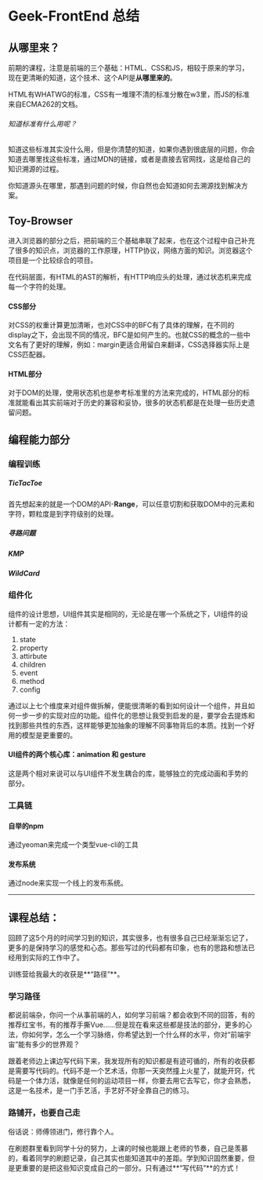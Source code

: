 # Geek-FrontEnd 总结

## 从哪里来？

前期的课程，注意是前端的三个基础：HTML、CSS和JS，相较于原来的学习，现在更清晰的知道，这个技术、这个API是**从哪里来的**。

HTML有WHATWG的标准，CSS有一堆理不清的标准分散在w3里，而JS的标准来自ECMA262的文档。

###### 知道标准有什么用呢？

知道这些标准其实没什么用，但是你清楚的知道，如果你遇到很底层的问题，你会知道去哪里找这些标准，通过MDN的链接，或者是直接去官网找，这是给自己的知识溯源的过程。

你知道源头在哪里，那遇到问题的时候，你自然也会知道如何去溯源找到解决方案。



## Toy-Browser

进入浏览器的部分之后，把前端的三个基础串联了起来，也在这个过程中自己补充了很多的知识点，浏览器的工作原理，HTTP协议，网络方面的知识。浏览器这个项目是一个比较综合的项目。

在代码层面，有HTML的AST的解析，有HTTP响应头的处理，通过状态机来完成每一个字符的处理。

#### CSS部分

对CSS的权重计算更加清晰，也对CSS中的BFC有了具体的理解，在不同的display之下，会出现不同的情况，BFC是如何产生的。也就CSS的概念的一些中文名有了更好的理解，例如：margin更适合用留白来翻译，CSS选择器实际上是CSS匹配器。

#### HTML部分

对于DOM的处理，使用状态机也是参考标准里的方法来完成的，HTML部分的标准就能看出其实前端对于历史的兼容和妥协，很多的状态机都是在处理一些历史遗留问题。



## 编程能力部分

### 编程训练

##### TicTacToe

首先想起来的就是一个DOM的API-**Range**，可以任意切割和获取DOM中的元素和字符，颗粒度是到字符级别的处理。

##### 寻路问题

##### KMP

##### WildCard



### 组件化

组件的设计思想，UI组件其实是相同的，无论是在哪一个系统之下，UI组件的设计都有一定的方法：

1. state
2. property
3. attirbute
4. children
5. event
6. method
7. config

通过以上七个维度来对组件做拆解，便能很清晰的看到如何设计一个组件，并且如何一步一步的实现对应的功能。组件化的思想让我受到启发的是，要学会去提炼和找到那些共性的东西，这样能够更加抽象的理解不同事物背后的本质。找到一个好用的模型是更重要的。

#### UI组件的两个核心库：animation 和 gesture

这是两个相对来说可以与UI组件不发生耦合的库，能够独立的完成动画和手势的部分。



### 工具链

#### 自举的npm

通过yeoman来完成一个类型vue-cli的工具

#### 发布系统

通过node来实现一个线上的发布系统。

---

## 课程总结：

回顾了这5个月的时间学习到的知识，其实很多，也有很多自己已经渐渐忘记了，更多的是保持学习的感觉和心态。那些写过的代码都有印象，也有的思路和想法已经用到实际的工作中了。

训练营给我最大的收获是**“路径”**。

### 学习路径

都说前端杂，你问一个从事前端的人，如何学习前端？都会收到不同的回答，有的推荐红宝书，有的推荐手撕Vue……但是现在看来这些都是技法的部分，更多的心法，你如何学，怎么一个学习脉络，你希望达到一个什么样的水平，你对“前端宇宙”能有多少的世界观？

跟着老师边上课边写代码下来，我发现所有的知识都是有迹可循的，所有的收获都是需要写代码的。代码不是一个艺术活，你那一天突然撞上火星了，就能开窍，代码是一个体力活，就像是任何的运动项目一样，你要去用它去写它，你才会熟悉，这是一名技术，是一门手艺活，手艺好不好全靠自己的练习。

### 路铺开，也要自己走

俗话说：师傅领进门，修行靠个人。

在刷题群里看到同学十分的努力，上课的时候也能跟上老师的节奏，自己是羡慕的，看着同学的刷题记录，自己其实也能知道其中的差距。学到知识固然重要，但是更重要的是把这些知识变成自己的一部分。只有通过**“写代码”**的方式！





